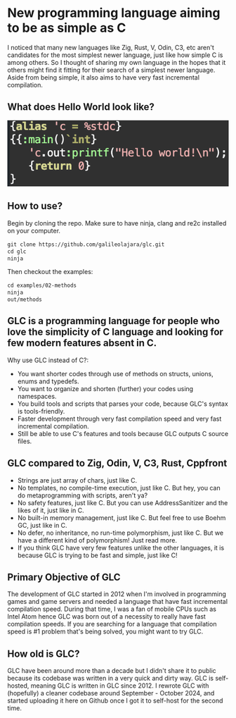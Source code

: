 # New programming language aiming to be as simple as C
I noticed that many new languages like Zig, Rust, V, Odin, C3, etc aren't candidates for the most simplest newer language, just like how simple C is among others. So I thought of sharing my own language in the hopes that it others might find it fitting for their search of a simplest newer language. Aside from being simple, it also aims to have very fast incremental compilation.

What does Hello World look like?
-
![hello](/images/helloworld.png)

How to use?
-
Begin by cloning the repo. Make sure to have ninja, clang and re2c installed on your computer.
```
git clone https://github.com/galileolajara/glc.git
cd glc
ninja
```
Then checkout the examples:
```
cd examples/02-methods
ninja
out/methods
```

GLC is a programming language for people who love the simplicity of C language and looking for few modern features absent in C.
-
Why use GLC instead of C?:
- You want shorter codes through use of methods on structs, unions, enums and typedefs.
- You want to organize and shorten (further) your codes using namespaces.
- You build tools and scripts that parses your code, because GLC's syntax is tools-friendly.
- Faster development through very fast compilation speed and very fast incremental compilation.
- Still be able to use C's features and tools because GLC outputs C source files.

GLC compared to Zig, Odin, V, C3, Rust, Cppfront
-
- Strings are just array of chars, just like C.
- No templates, no compile-time execution, just like C. But hey, you can do metaprogramming with scripts, aren't ya?
- No safety features, just like C. But you can use AddressSanitizer and the likes of it, just like in C.
- No built-in memory management, just like C. But feel free to use Boehm GC, just like in C.
- No defer, no inheritance, no run-time polymorphism, just like C. But we have a different kind of polymorphism! Just read more.
- If you think GLC have very few features unlike the other languages, it is because GLC is trying to be fast and simple, just like C!

Primary Objective of GLC
-
The development of GLC started in 2012 when I'm involved in programming games and game servers and needed a language that have fast incremental compilation speed.
During that time, I was a fan of mobile CPUs such as Intel Atom hence GLC was born out of a necessity to really have fast compilation speeds.
If you are searching for a language that compilation speed is #1 problem that's being solved, you might want to try GLC.

How old is GLC?
-
GLC have been around more than a decade but I didn't share it to public because its codebase was written in a very quick and dirty way.
GLC is self-hosted, meaning GLC is written in GLC since 2012. I rewrote GLC with (hopefully) a cleaner codebase around September - October 2024,
and started uploading it here on Github once I got it to self-host for the second time.
